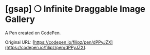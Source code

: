 # [gsap] ❍ Infinite Draggable Image Gallery

A Pen created on CodePen.

Original URL: [https://codepen.io/filipz/pen/dPPyJZX](https://codepen.io/filipz/pen/dPPyJZX).

